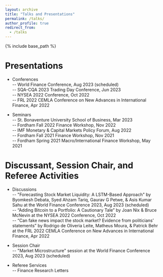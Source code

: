 ```yaml
---
layout: archive
title: "Talks and Presentations"
permalink: /talks/
author_profile: true
redirect_from:
  - /talks
---
```

{% include base_path %}

Presentations
======
* Conferences <br>
-- World Finance Conference, Aug 2023 (scheduled) <br>
-- SQA-CQA 2023 Trading Day Conference, Jun 2023 <br>
-- NYSEA 2022 Conference, Oct 2022 <br>
-- FRL 2022 CEMLA Conference on New Advances in International Finance, Apr 2022 <br>

* Seminars <br>
-- St. Bonaventure University School of Business, Mar 2023 <br>
-- Fordham Fall 2022 Finance Workshop, Nov 2022 <br>
-- IMF Monetary & Capital Markets Policy Forum, Aug 2022 <br>
-- Fordham Fall 2021 Finance Workshop, Nov 2021 <br>
-- Fordham Spring 2021 Macro/International Finance Workshop, May 2021 <br>

Discussant, Session Chair, and Referee Activities
======
* Discussions <br>
-- "Forecasting Stock Market Liquidity: A LSTM-Based Approach" by Byomkesh Debata, Syed Ahzam Tariq, Gaurav G Petwe, & Asis Kumar Sahu at the World Finance Conference 2023, Aug 2023 (scheduled) <br>
-- “Adding Bitcoin to a Portfolio: A Cautionary Tale” by Joan Nix & Bruce McNevin at the NYSEA 2022 Conference, Oct 2022 <br>
-- “Can fake news impact the stock market? Evidence from politicians’ statements” by Rodrigo de Oliveria Leite, Matheus Moura, & Patrick Behr at the FRL 2022 CEMLA Conference on New Advances in International Finance, Apr 2022 <br>

* Session Chair <br>
-- "Market Microstructure" session at the World Finance Conference 2023, Aug 2023 (scheduled) <br>

* Referee Services <br>
-- Finance Research Letters <br>
